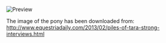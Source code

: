 ![Preview](https://raw.github.com/GNU-Pony/artwork/master/SYSLINUX/vesamenu/4:3/twilight+excited/preview.png)

The image of the pony has been downloaded from:
    http://www.equestriadaily.com/2013/02/piles-of-tara-strong-interviews.html
